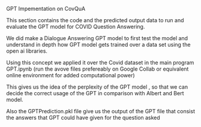 GPT Impementation on CovQuA 


This section contains the code and the predicted output data to run and evaluate the GPT model for COVID Question Answering.

We did make a Dialogue Answering GPT model to first test the model and  understand in depth how GPT model gets trained over a data set using the open ai libraries. 

Using this concept we applied it over the Covid dataset in the main program GPT.ipynb (run the avove files prefereably on Google Collab or equivalent online environment for added computational power)

This gives us the idea of the perplexity of the GPT model , so that we can decide the correct usage of the GPT in comparison with Albert and Bert model.

Also the GPTPrediction.pkl file give us the output of the GPT file that consist the answers that GPT could have given for the question asked 

